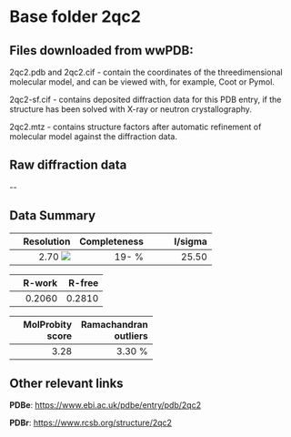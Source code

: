 # Base folder 2qc2

## Files downloaded from wwPDB:

2qc2.pdb and 2qc2.cif - contain the coordinates of the threedimensional molecular model, and can be viewed with, for example, Coot or Pymol.

2qc2-sf.cif - contains deposited diffraction data for this PDB entry, if the structure has been solved with X-ray or neutron crystallography.

2qc2.mtz - contains structure factors after automatic refinement of molecular model against the diffraction data.

## Raw diffraction data

--<br> 

## Data Summary
|   | Resolution | Completeness| I/sigma |
|---|-------------:|----------------:|--------------:|
|   |2.70 ![](https://github.com/thorn-lab/coronavirus_structural_task_force/blob/master/outreach/ang.svg)|  19- %|<img width=50/>25.50|

|   | **R-work**| **R-free**   
|---|-------------:|----------------:|           
||0.2060|0.2810|

|   |**MolProbity<br>score**| **Ramachandran<br>outliers** 
|---|-------------:|----------------:|
||3.28|3.30 %|

## Other relevant links 
**PDBe**:  https://www.ebi.ac.uk/pdbe/entry/pdb/2qc2
 
**PDBr**: https://www.rcsb.org/structure/2qc2 

